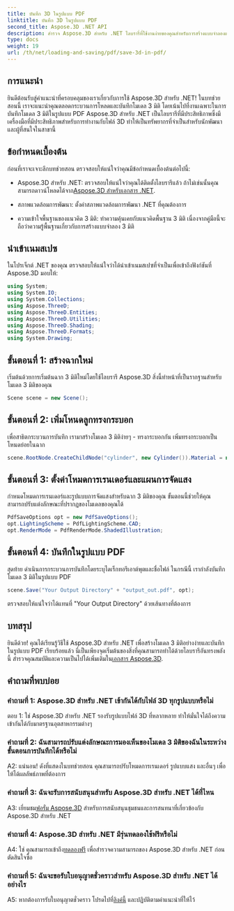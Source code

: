 ```yaml
---
title: บันทึก 3D ในรูปแบบ PDF
linktitle: บันทึก 3D ในรูปแบบ PDF
second_title: Aspose.3D .NET API
description: สำรวจ Aspose.3D สำหรับ .NET ไลบรารี่ที่ใช้งานง่ายของคุณสำหรับการสร้างแบบจำลองและการเรนเดอร์ 3D ที่ราบรื่น บันทึกโมเดล 3 มิติในรูปแบบ PDF ได้อย่างง่ายดาย
type: docs
weight: 19
url: /th/net/loading-and-saving/pdf/save-3d-in-pdf/
---
```

## การแนะนำ

ยินดีต้อนรับสู่คำแนะนำที่ครอบคลุมของเราเกี่ยวกับการใช้ Aspose.3D สำหรับ .NET! ในบทช่วยสอนนี้ เราจะแนะนำคุณตลอดกระบวนการโหลดและบันทึกโมเดล 3 มิติ โดยเน้นไปที่งานเฉพาะในการบันทึกโมเดล 3 มิติในรูปแบบ PDF Aspose.3D สำหรับ .NET เป็นไลบรารีที่มีประสิทธิภาพซึ่งมีเครื่องมือที่มีประสิทธิภาพสำหรับการทำงานกับไฟล์ 3D ทำให้เป็นทรัพยากรที่จำเป็นสำหรับนักพัฒนาและผู้ที่สนใจในสาขานี้

## ข้อกำหนดเบื้องต้น

ก่อนที่เราจะเจาะลึกบทช่วยสอน ตรวจสอบให้แน่ใจว่าคุณมีข้อกำหนดเบื้องต้นต่อไปนี้:

-  Aspose.3D สำหรับ .NET: ตรวจสอบให้แน่ใจว่าคุณได้ติดตั้งไลบรารีแล้ว ถ้าไม่เช่นนั้นคุณสามารถดาวน์โหลดได้จาก[Aspose.3D สำหรับเอกสาร .NET](https://reference.aspose.com/3d/net/).

- สภาพแวดล้อมการพัฒนา: ตั้งค่าสภาพแวดล้อมการพัฒนา .NET ที่คุณต้องการ

- ความเข้าใจพื้นฐานของแนวคิด 3 มิติ: ทำความคุ้นเคยกับแนวคิดพื้นฐาน 3 มิติ เนื่องจากคู่มือนี้จะถือว่าความรู้พื้นฐานเกี่ยวกับการสร้างแบบจำลอง 3 มิติ

## นำเข้าเนมสเปซ

ในโปรเจ็กต์ .NET ของคุณ ตรวจสอบให้แน่ใจว่าได้นำเข้าเนมสเปซที่จำเป็นเพื่อเข้าถึงฟังก์ชันที่ Aspose.3D มอบให้:

```csharp
using System;
using System.IO;
using System.Collections;
using Aspose.ThreeD;
using Aspose.ThreeD.Entities;
using Aspose.ThreeD.Utilities;
using Aspose.ThreeD.Shading;
using Aspose.ThreeD.Formats;
using System.Drawing;
```

## ขั้นตอนที่ 1: สร้างฉากใหม่

เริ่มต้นด้วยการเริ่มต้นฉาก 3 มิติใหม่โดยใช้ไลบรารี Aspose.3D สิ่งนี้ทำหน้าที่เป็นรากฐานสำหรับโมเดล 3 มิติของคุณ

```csharp
Scene scene = new Scene();
```

## ขั้นตอนที่ 2: เพิ่มโหนดลูกทรงกระบอก

เพื่อสาธิตกระบวนการบันทึก เรามาสร้างโมเดล 3 มิติง่ายๆ - ทรงกระบอกกัน เพิ่มทรงกระบอกเป็นโหนดย่อยในฉาก

```csharp
scene.RootNode.CreateChildNode("cylinder", new Cylinder()).Material = new PhongMaterial() { DiffuseColor = new Vector3(Color.DarkCyan) };
```

## ขั้นตอนที่ 3: ตั้งค่าโหมดการเรนเดอร์และแผนการจัดแสง

กำหนดโหมดการเรนเดอร์และรูปแบบการจัดแสงสำหรับฉาก 3 มิติของคุณ ขั้นตอนนี้ช่วยให้คุณสามารถปรับแต่งลักษณะที่ปรากฏของโมเดลของคุณได้

```csharp
PdfSaveOptions opt = new PdfSaveOptions();
opt.LightingScheme = PdfLightingScheme.CAD;
opt.RenderMode = PdfRenderMode.ShadedIllustration;
```

## ขั้นตอนที่ 4: บันทึกในรูปแบบ PDF

สุดท้าย ดำเนินการกระบวนการบันทึกโดยระบุไดเร็กทอรีเอาต์พุตและชื่อไฟล์ ในกรณีนี้ เรากำลังบันทึกโมเดล 3 มิติในรูปแบบ PDF

```csharp
scene.Save("Your Output Directory" + "output_out.pdf", opt);
```

ตรวจสอบให้แน่ใจว่าได้แทนที่ "Your Output Directory" ด้วยเส้นทางที่ต้องการ

## บทสรุป

 ยินดีด้วย! คุณได้เรียนรู้วิธีใช้ Aspose.3D สำหรับ .NET เพื่อสร้างโมเดล 3 มิติอย่างง่ายและบันทึกในรูปแบบ PDF เรียบร้อยแล้ว นี่เป็นเพียงจุดเริ่มต้นของสิ่งที่คุณสามารถทำได้ด้วยไลบรารีอันทรงพลังนี้ สำรวจคุณสมบัติและความเป็นไปได้เพิ่มเติมใน[เอกสาร Aspose.3D](https://reference.aspose.com/3d/net/).

## คำถามที่พบบ่อย

### คำถามที่ 1: Aspose.3D สำหรับ .NET เข้ากันได้กับไฟล์ 3D ทุกรูปแบบหรือไม่

ตอบ 1: ใช่ Aspose.3D สำหรับ .NET รองรับรูปแบบไฟล์ 3D ที่หลากหลาย ทำให้มั่นใจได้ถึงความเข้ากันได้กับมาตรฐานอุตสาหกรรมต่างๆ

### คำถามที่ 2: ฉันสามารถปรับแต่งลักษณะการมองเห็นของโมเดล 3 มิติของฉันในระหว่างขั้นตอนการบันทึกได้หรือไม่

A2: แน่นอน! ดังที่แสดงในบทช่วยสอน คุณสามารถปรับโหมดการเรนเดอร์ รูปแบบแสง และอื่นๆ เพื่อให้ได้ผลลัพธ์ภาพที่ต้องการ

### คำถามที่ 3: ฉันจะรับการสนับสนุนสำหรับ Aspose.3D สำหรับ .NET ได้ที่ไหน

 A3: เยี่ยมชม[ฟอรั่ม Aspose.3D](https://forum.aspose.com/c/3d/18) สำหรับการสนับสนุนชุมชนและการสนทนาที่เกี่ยวข้องกับ Aspose.3D สำหรับ .NET

### คำถามที่ 4: Aspose.3D สำหรับ .NET มีรุ่นทดลองใช้ฟรีหรือไม่

 A4: ใช่ คุณสามารถเข้าถึง[ทดลองฟรี](https://releases.aspose.com/) เพื่อสำรวจความสามารถของ Aspose.3D สำหรับ .NET ก่อนตัดสินใจซื้อ

### คำถามที่ 5: ฉันจะขอรับใบอนุญาตชั่วคราวสำหรับ Aspose.3D สำหรับ .NET ได้อย่างไร

 A5: หากต้องการรับใบอนุญาตชั่วคราว โปรดไปที่[ลิงค์นี้](https://purchase.aspose.com/temporary-license/) และปฏิบัติตามคำแนะนำที่ให้ไว้